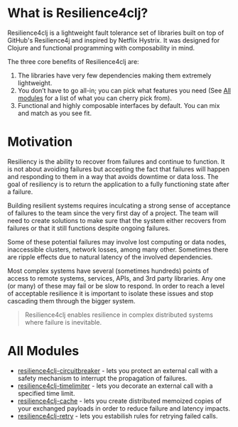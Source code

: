 [circuitbreaker]: https://github.com/luchiniatwork/resilience4clj-circuitbreaker
[timelimiter]: https://github.com/luchiniatwork/resilience4clj-timelimiter
[cache]: https://github.com/luchiniatwork/resilience4clj-cache
[retry]: https://github.com/luchiniatwork/resilience4clj-retry

# What is Resilience4clj?

Resilience4clj is a lightweight fault tolerance set of libraries built
on top of GitHub's Resilience4j and inspired by Netflix Hystrix. It
was designed for Clojure and functional programming with composability
in mind.

The three core benefits of Resilience4clj are:

1. The libraries have very few dependencies making them extremely
   lightweight.
2. You don’t have to go all-in; you can pick what features you need
   (See [All modules](#all-modules) for a list of what you can cherry
   pick from).
3. Functional and highly composable interfaces by default. You can mix
   and match as you see fit.

# Motivation

Resiliency is the ability to recover from failures and continue to
function. It is not about avoiding failures but accepting the fact
that failures will happen and responding to them in a way that avoids
downtime or data loss. The goal of resiliency is to return the
application to a fully functioning state after a failure.

Building resilient systems requires inculcating a strong sense of
acceptance of failures to the team since the very first day of a
project. The team will need to create solutions to make sure that the
system either recovers from failures or that it still functions
despite ongoing failures.

Some of these potential failures may involve lost computing or data
nodes, inaccessible clusters, network losses, among many
other. Sometimes there are ripple effects due to natural latency of
the involved dependencies.

Most complex systems have several (sometimes hundreds) points of
access to remote systems, services, APIs, and 3rd party libraries. Any
one (or many) of these may fail or be slow to respond. In order to
reach a level of acceptable resilience it is important to isolate
these issues and stop cascading them through the bigger system.

> Resilience4clj enables resilience in complex distributed systems
> where failure is inevitable.

# All Modules

* [resilience4clj-circuitbreaker][circuitbreaker] - lets you protect
  an external call with a safety mechanism to interrupt the
  propagation of failures.
* [resilience4clj-timelimiter][timelimiter] - lets you decorate an
  external call with a specified time limit.
* [resilience4clj-cache][cache] - lets you create distributed memoized
  copies of your exchanged payloads in order to reduce failure and
  latency impacts.
* [resilience4clj-retry][retry] - lets you estabilish rules for
  retrying failed calls.
